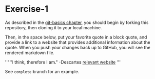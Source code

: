 # Exercise-1

As described in the [git-basics chapter](https://info201.github.io/git-basics.html), you should begin by forking this repository, then cloning it to your local machine.

Then, in the space below, put your favorite quote in a block quote, and provide a link to a website that provides additional information about the quote. When you push your changes back up to GitHub, you will see the rendered markdown file.

'''
"I think, therefore I am." -Descartes
[relevant website](https://en.wikipedia.org/wiki/Cogito_ergo_sum)
'''

See `complete` branch for an example.
